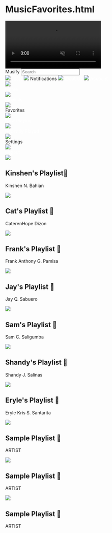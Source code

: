 # MusicFavorites.html
<!DOCTYPE html>
<html lang="en">
<head>
    <meta charset="UTF-8">
    <meta name="viewport" content="width=device-width, initial-scale=1.0">
    <title>Musify</title>
    <link rel="icon" type="image/png" href="image/musify-logo.png">
    <link rel="stylesheet" href="MusicPlaylist.css">
</head>
<body>
    <video autoplay loop muted plays-inline class="backgroundv">
        <source src="image/video.mp4" type="video/mp4">
    </video>
    <div class="header">
        <span>Musify</span>
        <input type="text" placeholder="Search">
        <div class="right-section">
            <a href="Chats.html" style="color: white; text-decoration: none;"><span><img class="Chats" src="image/Chats.png">Chats</span></a>
            <span><img class="notif" src="image/notification.png"> Notifications</span>
            <a href="MusicAboutUs.html" style="color: white; text-decoration: none;"><span><img class="About" src="image/about us.png">About Us</span></a>
            <a href="MusicLogin.html" style="color: white; text-decoration: none;"><span><img class="Account" src="image/account.png"> Account</span></a>
        </div>
    </div>
    <div class="sidebar">
        <div class="itemss">
            <a href="MusicHomePage.html" style="color: white; text-decoration: none;"><img class="icon" src="image/home.png"></a>
            <a href="MusicHomePage.html" style="color: white; text-decoration: none;"><div class="texts">Home</div></a>
        </div>
        <div class="itemss">
            <a href="MusicPlaylists.html" style="color: white; text-decoration: none;"><img class="icon" src="image/playlists.png"></a>
            <a href="MusicPlaylists.html" style="color: white; text-decoration: none;"><div class="texts">Playlists</div></a>
        </div>
        <div class="itemss">
            <img class="icon" class="active2" src="image/favorites.png">
            <div class="texts" class="active2">Favorites</div>
        </div>
        <div class="itemss">
            <a href="MusicNowPlaying.html" style="color: white; text-decoration: none;"><img class="icon" src="image/now playing.png"></a>
            <a href="MusicNowPlaying.html" style="color: white; text-decoration: none;"><div class="texts">Now Playing</div></a>
        </div>
        <div class="itemss">
            <a href="MusicRecentlyPlayed.html" style="color: white; text-decoration: none;"><img class="icon" src="image/recently played.png"></a>
            <a href="MusicRecentlyPlayed.html" style="color: white; text-decoration: none;"><div class="texts">Recently Played</div></a>
        </div>
        <div class="itemss">
            <img class="icon" src="image/settings.png">
            <div class="texts">Settings</div>
        </div>
        <a href="MusicLogin.html" style="color: white; text-decoration: none;"><div class="itemss">
            <img class="icon" src="image/logout.png">
            <div class="texts">Logout</div>
        </div></a>
    </div>
    <div class="favorites">
        <div class="fav-bar">
            <img src="image/music.jpg">
            <h2>Kinshen's Playlist🖤</h2>
            <p>Kinshen N. Bahian</p>
        </div>
        <div class="fav-bar">
            <img src="image/music.jpg">
            <h2>Cat's Playlist 🖤</h2>
            <p>CaterenHope Dizon</p>
        </div>
        <div class="fav-bar">
            <img src="image/music.jpg">
            <h2>Frank's Playlist 🖤</h2>
            <p>Frank Anthony G. Pamisa</p>
        </div>
        <div class="fav-bar">
            <img src="image/music.jpg">
            <h2>Jay's Playlist 🖤</h2>
            <p>Jay Q. Sabuero</p>
        </div>
        <div class="fav-bar">
            <img src="image/music.jpg">
            <h2>Sam's Playlist 🖤</h2>
            <p>Sam C. Saligumba</p>
        </div>
        <div class="fav-bar">
            <img src="image/music.jpg">
            <h2>Shandy's Playlist 🖤</h2>
            <p>Shandy J. Salinas</p>
        </div>
        <div class="fav-bar">
            <img src="image/music.jpg">
            <h2>Eryle's Playlist 🖤</h2>
            <p>Eryle Kris S. Santarita</p>
        </div>
        <div class="fav-bar">
            <img src="image/music.jpg">
            <h2>Sample Playlist 🖤</h2>
            <p>ARTIST</p>
        </div>
        <div class="fav-bar">
            <img src="image/music.jpg">
            <h2>Sample Playlist 🖤</h2>
            <p>ARTIST</p>
        </div>
        <div class="fav-bar">
            <img src="image/music.jpg">
            <h2>Sample Playlist 🖤</h2>
            <p>ARTIST</p>
        </div>
    </div>
</body>
</html>
